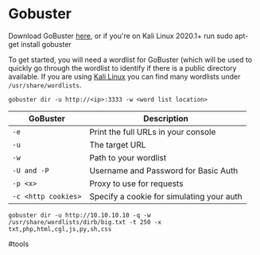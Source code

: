 # Gobuster

Download GoBuster [here](https://github.com/OJ/gobuster), or if you're on Kali Linux 2020.1+ run sudo apt-get install gobuster

To get started, you will need a wordlist for GoBuster (which will be used to quickly go through the wordlist to identify if there is a public directory available. If you are using [Kali Linux](https://tryhackme.com/room/kali) you can find many wordlists under `/usr/share/wordlists`.

```shell
gobuster dir -u http://<ip>:3333 -w <word list location>
```

| GoBuster            | Description                               |
| ------------------- | ----------------------------------------- |
| `-e`                | Print the full URLs in your console       |
| `-u`                | The target URL                            |
| `-w`                | Path to your wordlist                     |
| `-U and -P`         | Username and Password for Basic Auth      |
| `-p <x>`            | Proxy to use for requests                 |
| `-c <http cookies>` | Specify a cookie for simulating your auth |

```shell
gobuster dir -u http://10.10.10.10 -q -w /usr/share/wordlists/dirb/big.txt -t 250 -x txt,php,html,cgl,js,py,sh,css

```










#tools